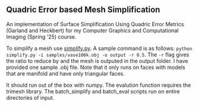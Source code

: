 ## Quadric Error based Mesh Simplification

An implementation of Surface Simplification Using Quadric Error Metrics (Garland and Heckbert) for my Computer Graphics and Computational Imaging (Spring '25) course.

To simplify a mesh use [simplify.py](simplify.py). A sample command is as follows: ```python simplify.py -i samples/vase100k.obj -o output -r 0.5```. The ``` -r ``` flag gives the ratio to reduce by and the mesh is outputed in the output folder. I have provided one sample .obj file. Note that it only runs on faces with models that are manifold and have only triangular faces.

It should run out of the box with numpy. The evalution function requires the trimesh library. The batch_simplify and batch_eval scripts run on entire directories of input.